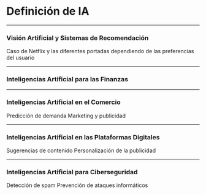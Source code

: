 # Definición de IA

---
### Visión Artificial y Sistemas de Recomendación
Caso de Netflix y las diferentes portadas dependiendo
de las preferencias del usuario

---
### Inteligencias Artificial para las Finanzas

---
###  Inteligencias Artificial en el Comercio
Predicción de demanda
Marketing y publicidad

---
###  Inteligencias Artificial en las Plataformas Digitales
Sugerencias de contenido 
Personalización de la publicidad

---
###  Inteligencias Artificial para Ciberseguridad
Detección de spam
Prevención de ataques informáticos



